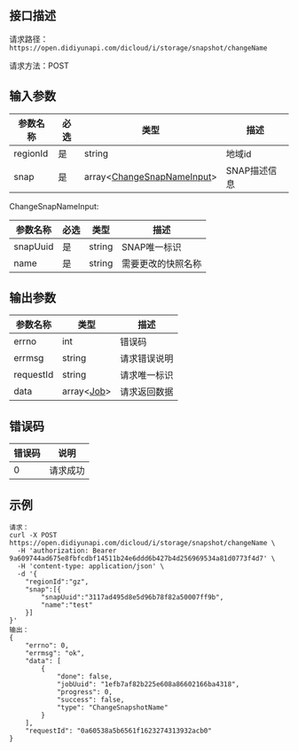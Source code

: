 ## 接口描述
请求路径：`https://open.didiyunapi.com/dicloud/i/storage/snapshot/changeName`

请求方法：POST
## 输入参数
|参数名称 | 必选 | 类型 | 描述|
|--------|-----|-----|-----|
|regionId | 是 | string | 地域id |
|snap     | 是 | array<[ChangeSnapNameInput](#ChangeSnapNameInput)>   |SNAP描述信息|

<span id="ChangeSnapNameInput"></span>
ChangeSnapNameInput:

|参数名称 | 必选 | 类型 | 描述|
|--------|-----|-----|-----|
|snapUuid  | 是 |string   |SNAP唯一标识 |
|name | 是 | string | 需要更改的快照名称 |

## 输出参数
|参数名称  | 类型 | 描述|
|--------|-----|-----|
|errno | int  |错误码 |
|errmsg|string|请求错误说明	|
|requestId |string|请求唯一标识 |
|data | array<[Job](/static/docs-content/products/通用响应结构.md#Job)>	 | 请求返回数据| 

## 错误码
|错误码 | 说明    |
|------|--------|
| 0    | 请求成功  |

## 示例

```
请求：
curl -X POST https://open.didiyunapi.com/dicloud/i/storage/snapshot/changeName \
  -H 'authorization: Bearer 9a609744ad675e8fbfcdbf14511b24e6ddd6b427b4d256969534a81d0773f4d7' \
  -H 'content-type: application/json' \
  -d '{
	"regionId":"gz",
	"snap":[{
		"snapUuid":"3117ad495d8e5d96b78f82a50007ff9b",
		"name":"test"
	}]
}'
输出：
{
	"errno": 0,
	"errmsg": "ok",
	"data": [
		{
			"done": false,
			"jobUuid": "1efb7af82b225e608a86602166ba4318",
			"progress": 0,
			"success": false,
			"type": "ChangeSnapshotName"
		}
	],
	"requestId": "0a60538a5b6561f1623274313932acb0"
}
```
